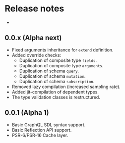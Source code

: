 # Release notes

-

## 0.0.x (Alpha next)

- Fixed arguments inheritance for `extend` definition.
- Added override checks:
    - Duplication of composite type `fields`.
    - Duplication of composite type `arguments`.
    - Duplication of schema `query`.
    - Duplication of schema `mutation`.
    - Duplication of schema `subscription`.
- Removed lazy compilation (increased sampling rate).
- Added jit-compilation of dependent types.
- The type validation classes is restructured.

## 0.0.1 (Alpha 1)

- Basic GraphQL SDL syntax support.
- Basic Reflection API support.
- PSR-6/PSR-16 Cache layer.
